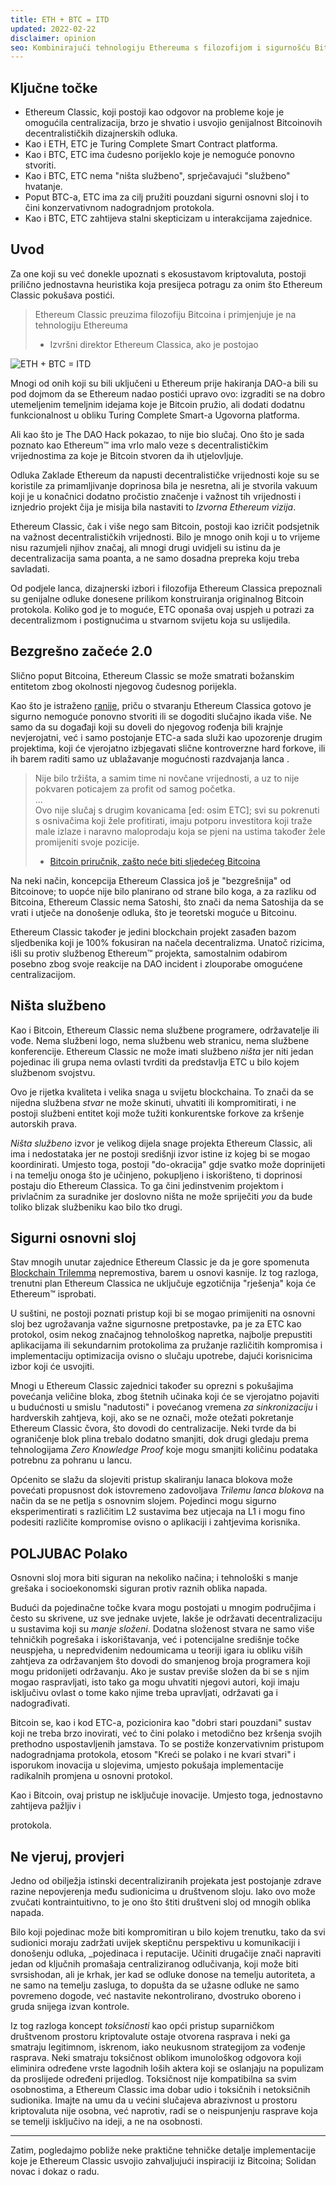 ```yaml
---
title: ETH + BTC = ITD
updated: 2022-02-22
disclaimer: opinion
seo: Kombinirajući tehnologiju Ethereuma s filozofijom i sigurnošću Bitcoina, Ethereum Classic stoji sam po tome što može pružiti istinski decentraliziranu platformu za pametne ugovore.
---
```


## Ključne točke

- Ethereum Classic, koji postoji kao odgovor na probleme koje je omogućila centralizacija, brzo je shvatio i usvojio genijalnost Bitcoinovih decentralističkih dizajnerskih odluka.
- Kao i ETH, ETC je Turing Complete Smart Contract platforma.
- Kao i BTC, ETC ima čudesno porijeklo koje je nemoguće ponovno stvoriti.
- Kao i BTC, ETC nema "ništa službeno", sprječavajući "službeno" hvatanje.
- Poput BTC-a, ETC ima za cilj pružiti pouzdani sigurni osnovni sloj i to čini konzervativnom nadogradnjom protokola.
- Kao i BTC, ETC zahtijeva stalni skepticizam u interakcijama zajednice.

## Uvod

Za one koji su već donekle upoznati s ekosustavom kriptovaluta, postoji prilično jednostavna heuristika koja presijeca potragu za onim što Ethereum Classic pokušava postići.

> Ethereum Classic preuzima filozofiju Bitcoina i primjenjuje je na tehnologiju Ethereuma
> 
> - Izvršni direktor Ethereum Classica, ako je postojao

![ETH + BTC = ITD](./ethbtcetc.png)

Mnogi od onih koji su bili uključeni u Ethereum prije hakiranja DAO-a bili su pod dojmom da se Ethereum nadao postići upravo ovo: izgraditi se na dobro utemeljenim temeljnim idejama koje je Bitcoin pružio, ali dodati dodatnu funkcionalnost u obliku Turing Complete Smart-a Ugovorna platforma.

Ali kao što je The DAO Hack pokazao, to nije bio slučaj. Ono što je sada poznato kao Ethereum™ ima vrlo malo veze s decentralističkim vrijednostima za koje je Bitcoin stvoren da ih utjelovljuje.

Odluka Zaklade Ethereum da napusti decentralističke vrijednosti koje su se koristile za primamljivanje doprinosa bila je nesretna, ali je stvorila vakuum koji je u konačnici dodatno pročistio značenje i važnost tih vrijednosti i iznjedrio projekt čija je misija bila nastaviti to _Izvorna Ethereum vizija_.

Ethereum Classic, čak i više nego sam Bitcoin, postoji kao izričit podsjetnik na važnost decentralističkih vrijednosti. Bilo je mnogo onih koji u to vrijeme nisu razumjeli njihov značaj, ali mnogi drugi uvidjeli su istinu da je decentralizacija sama poanta, a ne samo dosadna prepreka koju treba savladati.

Od podjele lanca, dizajnerski izbori i filozofija Ethereum Classica prepoznali su genijalne odluke donesene prilikom konstruiranja originalnog Bitcoin protokola. Koliko god je to moguće, ETC oponaša ovaj uspjeh u potrazi za decentralizmom i postignućima u stvarnom svijetu koja su uslijedila.

## Bezgrešno začeće 2.0

Slično poput Bitcoina, Ethereum Classic se može smatrati božanskim entitetom zbog okolnosti njegovog čudesnog porijekla.

Kao što je istraženo [ranije](/why-classic/genesis#the-immaculate-conception), priču o stvaranju Ethereum Classica gotovo je sigurno nemoguće ponovno stvoriti ili se dogoditi slučajno ikada više. Ne samo da su događaji koji su doveli do njegovog rođenja bili krajnje nevjerojatni, već i samo postojanje ETC-a sada služi kao upozorenje drugim projektima, koji će vjerojatno izbjegavati slične kontroverzne hard forkove, ili ih barem raditi samo uz ublažavanje mogućnosti razdvajanja lanca .

> Nije bilo tržišta, a samim time ni novčane vrijednosti, a uz to nije pokvaren poticajem za profit od samog početka.  
> ...  
> Ovo nije slučaj s drugim kovanicama [ed: osim ETC]; svi su pokrenuti s osnivačima koji žele profitirati, imaju potporu investitora koji traže male izlaze i naravno maloprodaju koja se pjeni na ustima također žele promijeniti svoje pozicije.
> 
> - [Bitcoin priručnik, zašto neće biti sljedećeg Bitcoina](https://thebitcoinmanual.com/articles/why-there-wont-be-a-next-bitcoin/)

Na neki način, koncepcija Ethereum Classica još je "bezgrešnija" od Bitcoinove; to uopće nije bilo planirano od strane bilo koga, a za razliku od Bitcoina, Ethereum Classic nema Satoshi, što znači da nema Satoshija da se vrati i utječe na donošenje odluka, što je teoretski moguće u Bitcoinu.

Ethereum Classic također je jedini blockchain projekt zasađen bazom sljedbenika koji je 100% fokusiran na načela decentralizma. Unatoč rizicima, išli su protiv službenog Ethereum™ projekta, samostalnim odabirom posebno zbog svoje reakcije na DAO incident i zlouporabe omogućene centralizacijom.

## Ništa službeno

Kao i Bitcoin, Ethereum Classic nema službene programere, održavatelje ili vođe. Nema službeni logo, nema službenu web stranicu, nema službene konferencije. Ethereum Classic ne može imati službeno _ništa_ jer niti jedan pojedinac ili grupa nema ovlasti tvrditi da predstavlja ETC u bilo kojem službenom svojstvu.

Ovo je rijetka kvaliteta i velika snaga u svijetu blockchaina. To znači da se nijedna službena _stvar_ ne može skinuti, uhvatiti ili kompromitirati, i ne postoji službeni entitet koji može tužiti konkurentske forkove za kršenje autorskih prava.

_Ništa službeno_ izvor je velikog dijela snage projekta Ethereum Classic, ali ima i nedostataka jer ne postoji središnji izvor istine iz kojeg bi se mogao koordinirati. Umjesto toga, postoji "do-okracija" gdje svatko može doprinijeti i na temelju onoga što je učinjeno, pokupljeno i iskorišteno, ti doprinosi postaju dio Ethereum Classica. To ga čini jedinstvenim projektom i privlačnim za suradnike jer doslovno ništa ne može spriječiti _you_ da bude toliko blizak službeniku kao bilo tko drugi.

## Sigurni osnovni sloj

Stav mnogih unutar zajednice Ethereum Classic je da je gore spomenuta [Blockchain Trilemma](/why-classic/decentralism#the-blockchain-trilemma) nepremostiva, barem u osnovi kasnije. Iz tog razloga, trenutni plan Ethereum Classica ne uključuje egzotičnija "rješenja" koja će Ethereum™ isprobati.

U suštini, ne postoji poznati pristup koji bi se mogao primijeniti na osnovni sloj bez ugrožavanja važne sigurnosne pretpostavke, pa je za ETC kao protokol, osim nekog značajnog tehnološkog napretka, najbolje prepustiti aplikacijama ili sekundarnim protokolima za pružanje različitih kompromisa i implementaciju optimizacija ovisno o slučaju upotrebe, dajući korisnicima izbor koji će usvojiti.

Mnogi u Ethereum Classic zajednici također su oprezni s pokušajima povećanja veličine bloka, zbog štetnih učinaka koji će se vjerojatno pojaviti u budućnosti u smislu "nadutosti" i povećanog vremena _za sinkronizaciju_ i hardverskih zahtjeva, koji, ako se ne označi, može otežati pokretanje Ethereum Classic čvora, što dovodi do centralizacije. Neki tvrde da bi ograničenje blok plina trebalo dodatno smanjiti, dok drugi gledaju prema tehnologijama _Zero Knowledge Proof_ koje mogu smanjiti količinu podataka potrebnu za pohranu u lancu.

Općenito se slažu da slojeviti pristup skaliranju lanaca blokova može povećati propusnost dok istovremeno zadovoljava _Trilemu lanca blokova_ na način da se ne petlja s osnovnim slojem. Pojedinci mogu sigurno eksperimentirati s različitim L2 sustavima bez utjecaja na L1 i mogu fino podesiti različite kompromise ovisno o aplikaciji i zahtjevima korisnika.

## POLJUBAC Polako

Osnovni sloj mora biti siguran na nekoliko načina; i tehnološki s manje grešaka i socioekonomski siguran protiv raznih oblika napada.

Budući da pojedinačne točke kvara mogu postojati u mnogim područjima i često su skrivene, uz sve jednake uvjete, lakše je održavati decentralizaciju u sustavima koji su _manje složeni_. Dodatna složenost stvara ne samo više tehničkih pogrešaka i iskorištavanja, već i potencijalne središnje točke neuspjeha, u nepredviđenim nedoumicama u teoriji igara iu obliku viših zahtjeva za održavanjem što dovodi do smanjenog broja programera koji mogu pridonijeti održavanju. Ako je sustav previše složen da bi se s njim mogao raspravljati, isto tako ga mogu uhvatiti njegovi autori, koji imaju isključivu ovlast o tome kako njime treba upravljati, održavati ga i nadograđivati.

Bitcoin se, kao i kod ETC-a, pozicionira kao "dobri stari pouzdani" sustav koji ne treba brzo inovirati, već to čini polako i metodično bez kršenja svojih prethodno uspostavljenih jamstava. To se postiže konzervativnim pristupom nadogradnjama protokola, etosom "Kreći se polako i ne kvari stvari" i isporukom inovacija u slojevima, umjesto pokušaja implementacije radikalnih promjena u osnovni protokol.

Kao i Bitcoin, ovaj pristup ne isključuje inovacije. Umjesto toga, jednostavno zahtijeva pažljiv i</a>

protokola.</p> 



## Ne vjeruj, provjeri

Jedno od obilježja istinski decentraliziranih projekata jest postojanje zdrave razine nepovjerenja među sudionicima u društvenom sloju. Iako ovo može zvučati kontraintuitivno, to je ono što štiti društveni sloj od mnogih oblika napada.

Bilo koji pojedinac može biti kompromitiran u bilo kojem trenutku, tako da svi sudionici moraju zadržati uvijek skeptičnu perspektivu u komunikaciji i donošenju odluka,</em> _pojedinaca i reputacije. Učiniti drugačije znači napraviti jedan od ključnih promašaja centraliziranog odlučivanja, koji može biti svrsishodan, ali je krhak, jer kad se odluke donose na temelju autoriteta, a ne samo na temelju zasluga, to dopušta da se užasne odluke ne samo povremeno dogode, već nastavite nekontrolirano, dvostruko oboreno i gruda snijega izvan kontrole.</p> 

Iz tog razloga koncept *toksičnosti* kao opći pristup suparničkom društvenom prostoru kriptovalute ostaje otvorena rasprava i neki ga smatraju legitimnom, iskrenom, iako neukusnom strategijom za vođenje rasprava. Neki smatraju toksičnost oblikom imunološkog odgovora koji eliminira određene vrste lagodnih loših aktera koji se oslanjaju na populizam da proslijede određeni prijedlog. Toksičnost nije kompatibilna sa svim osobnostima, a Ethereum Classic ima dobar udio i toksičnih i netoksičnih sudionika. Imajte na umu da u većini slučajeva abrazivnost u prostoru kriptovaluta nije osobna, već naprotiv, radi se o neispunjenju rasprave koja se temelji isključivo na ideji, a ne na osobnosti.



---

Zatim, pogledajmo pobliže neke praktične tehničke detalje implementacije koje je Ethereum Classic usvojio zahvaljujući inspiraciji iz Bitcoina; Solidan novac i dokaz o radu.
